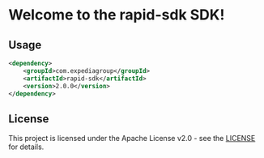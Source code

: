 # Welcome to the rapid-sdk SDK!

## Usage
```xml
<dependency>
    <groupId>com.expediagroup</groupId>
    <artifactId>rapid-sdk</artifactId>
    <version>2.0.0</version>
</dependency>
```

## License

This project is licensed under the Apache License v2.0 - see the [LICENSE](LICENSE) for details.
